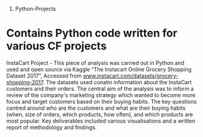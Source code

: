 1. Python-Projects
# Contains Python code written for various CF projects
InstaCart Project - This piece of analysis was carried out in Python and used and open source via Kaggle “The Instacart Online Grocery Shopping
 Dataset 2017”, Accessed from www.instacart.com/datasets/grocery-shopping-2017. The datasets used conatin information about the InstaCart customers and their orders.
The central aim of the analysis was to inform a review of the company's marketing strategy which wanted to become more focus and target customers based on their buying habits. The key questions centred around who are the customers and what are their buying habits (when, size of orders, which products, how often), and which products are most popular.
Key deliverables included various visualisations and a written report of methodology and findings.
